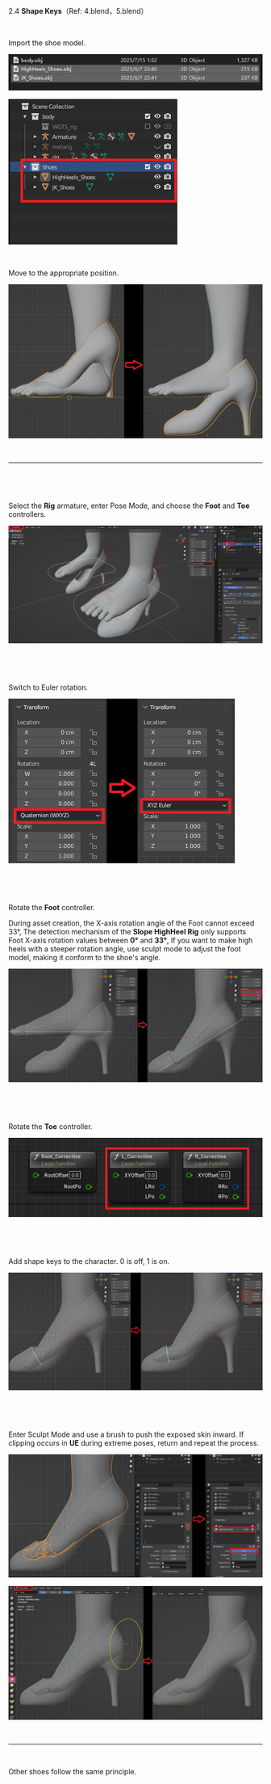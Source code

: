 2.4 ‌**Shape Keys**（Ref: 4.blend，5.blend）

&nbsp;

‌Import the shoe model.

![2.4.1.png](../../_resources/2.4.1.png)

![2.4.2.png](../../_resources/2.4.2.png)

&nbsp;

‌Move to the appropriate position.

![2.4.3.png](../../_resources/2.4.3.png)

&nbsp;

* * *

&nbsp;

&nbsp;

‌Select the **Rig** armature, enter Pose Mode, and choose the **Foot** and **Toe** controllers.

![2.4.4.png](../../_resources/2.4.4.png)

&nbsp;

&nbsp;

‌Switch to Euler rotation.

![2.4.5.png](../../_resources/2.4.5.png)

&nbsp;

&nbsp;

‌Rotate the **Foot** controller.

During asset creation, the X-axis rotation angle of the Foot cannot exceed 33°, ‌The detection mechanism of the **Slope HighHeel Rig** only supports Foot X-axis rotation values between **0°** and **33°**, If you want to make high heels with a steeper rotation angle, use sculpt mode to adjust the foot model, making it conform to the shoe's angle.

![2.4.6.png](../../_resources/2.4.6-1.png)

&nbsp;

&nbsp;

‌Rotate the **Toe** controller.

![2.4.7.png](../../_resources/2.4.7-1.png)

&nbsp;

&nbsp;

‌Add shape keys to the character. 0 is off, 1 is on.

![2.4.8.png](../../_resources/2.4.8-1.png)

&nbsp;

&nbsp;

‌Enter Sculpt Mode and use a brush to push the exposed skin inward. If clipping occurs in **UE** during extreme poses, return and repeat the process.

![2.4.9.png](../../_resources/2.4.9-1.png)

![2.4.10.png](../../_resources/2.4.10-1.png)

&nbsp;

* * *

&nbsp;

‌Other shoes follow the same principle.

&nbsp;